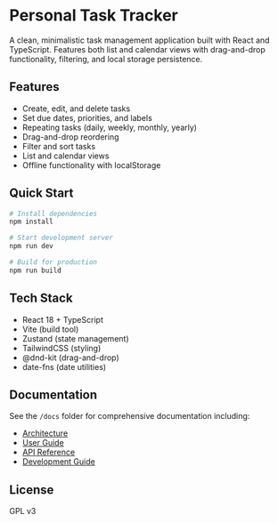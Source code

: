 # Personal Task Tracker

A clean, minimalistic task management application built with React and TypeScript. Features both list and calendar views with drag-and-drop functionality, filtering, and local storage persistence.

## Features

- Create, edit, and delete tasks
- Set due dates, priorities, and labels
- Repeating tasks (daily, weekly, monthly, yearly)
- Drag-and-drop reordering
- Filter and sort tasks
- List and calendar views
- Offline functionality with localStorage

## Quick Start

```bash
# Install dependencies
npm install

# Start development server
npm run dev

# Build for production
npm run build
```

## Tech Stack

- React 18 + TypeScript
- Vite (build tool)
- Zustand (state management)
- TailwindCSS (styling)
- @dnd-kit (drag-and-drop)
- date-fns (date utilities)

## Documentation

See the `/docs` folder for comprehensive documentation including:
- [Architecture](docs/architecture.md)
- [User Guide](docs/user-guide.md)
- [API Reference](docs/api-reference.md)
- [Development Guide](docs/development.md)

## License

GPL v3